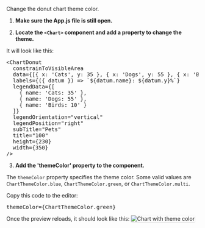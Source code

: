 Change the donut chart theme color.

1) <strong>Make sure the App.js file is still open.</strong>

2) <strong>Locate the `<Chart>` component and add a property to change the theme.</strong>

It will look like this:

<pre class="file">
&lt;ChartDonut
  constrainToVisibleArea
  data={[{ x: &#39;Cats&#39;, y: 35 }, { x: &#39;Dogs&#39;, y: 55 }, { x: &#39;Birds&#39;, y: 10 }]}
  labels={({ datum }) =&gt; `${datum.name}: ${datum.y}%`}
  legendData={[
    { name: &#39;Cats: 35&#39; }, 
    { name: &#39;Dogs: 55&#39; }, 
    { name: &#39;Birds: 10&#39; }
  ]}
  legendOrientation=&quot;vertical&quot;
  legendPosition=&quot;right&quot;
  subTitle=&quot;Pets&quot;
  title=&quot;100&quot;
  height={230}
  width={350}
/&gt;
</pre>

3) <strong>Add the 'themeColor' property to the component.</strong>

The `themeColor` property specifies the theme color. Some valid values are `ChartThemeColor.blue`,  `ChartThemeColor.green`, or `ChartThemeColor.multi`.

Copy this code to the editor:

<pre class="file" data-target="clipboard">
themeColor={ChartThemeColor.green}
</pre>

Once the preview reloads, it should look like this:
<img src="donut-chart/assets/theme.png" alt="Chart with theme color" style="box-shadow: rgba(3, 3, 3, 0.2) 0px 1.25px 2.5px 0px;" />
